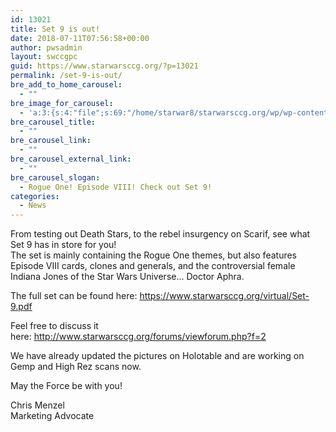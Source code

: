 ```yaml
---
id: 13021
title: Set 9 is out!
date: 2018-07-11T07:56:58+00:00
author: pwsadmin
layout: swccgpc
guid: https://www.starwarsccg.org/?p=13021
permalink: /set-9-is-out/
bre_add_to_home_carousel:
  - ""
bre_image_for_carousel:
  - 'a:3:{s:4:"file";s:69:"/home/starwar8/starwarsccg.org/wp/wp-content/uploads/banner-swt-9.jpg";s:3:"url";s:66:"https://www.starwarsccg.org/wp/wp-content/uploads/banner-swt-9.jpg";s:4:"type";s:10:"image/jpeg";}'
bre_carousel_title:
  - ""
bre_carousel_link:
  - ""
bre_carousel_external_link:
  - ""
bre_carousel_slogan:
  - Rogue One! Episode VIII! Check out Set 9!
categories:
  - News
---
```

From testing out Death Stars, to the rebel insurgency on Scarif, see what Set 9 has in store for you!  
The set is mainly containing the Rogue One themes, but also features Episode VIII cards, clones and generals, and the controversial female Indiana Jones of the Star Wars Universe&#8230; Doctor Aphra.

The full set can be found here:&nbsp;<a href="https://www.starwarsccg.org/virtual/Set-9.pdf" target="_blank" rel="noopener noreferrer">https://www.starwarsccg.org/virtual/Set-9.pdf</a>

Feel free to discuss it here:&nbsp;<a href="http://www.starwarsccg.org/forums/viewforum.php?f=2" target="_blank" rel="noopener noreferrer">http://www.starwarsccg.org/forums/viewforum.php?f=2</a>

We have already updated the pictures on Holotable and are working on Gemp and High Rez scans now.

May the Force be with you!

Chris Menzel  
Marketing Advocate